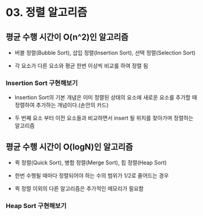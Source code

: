 # 03. 정렬 알고리즘

## 평균 수행 시간이 O(n^2)인 알고리즘

- 버블 정렬(Bubble Sort), 삽입 정렬(Insertion Sort), 선택 정렬(Selection Sort)

- 각 요소가 다른 요소와 평균 한번 이상씩 비교를 하여 정렬 됨

### Insertion Sort 구현해보기

- Insertion Sort의 기본 개념은 이미 정렬된 상태의 요소에 새로운 요소를 추가할 때 정렬하여 추가하는 개념이다.(손안의 카드)

- 두 번째 요소 부터 이전 요소들과 비교하면서 insert 될 위치를 찾아가며 정렬하는 알고리즘




## 평균 수행 시간이 O(logN)인 알고리즘

- 퀵 정렬(Quick Sort), 병합 정렬(Merge Sort), 힙 정렬(Heap Sort)

- 한번 수행될 때마다 정렬되어야 하는 수의 범위가 1/2로 줄어드는 경우

- 퀵 정렬 이외의 다른 알고리즘은 추가적인 메모리가 필요함

### Heap Sort 구현해보기
